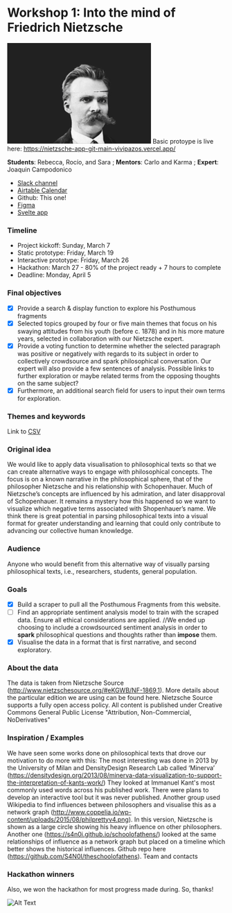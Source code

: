 # Workshop 1: Into the mind of Friedrich Nietzsche
![Alt Text](https://github.com/sarachodosh/workshop1-nietzsche/blob/main/nietzsche-app/public/build/assets/header1.gif?raw=true)
Basic protoype is live here: https://nietzsche-app-git-main-vivipazos.vercel.app/

**Students**: Rebecca, Rocío, and Sara ; **Mentors**: Carlo and Karma ; **Expert**: Joaquin Campodonico

- [Slack channel](https://mvtecworkspace.slack.com/archives/C01N4MNP0E8)
- [Airtable Calendar](https://airtable.com/shr6YoJrHIhuSNfy7)
- Github: This one! 
- [Figma](https://www.figma.com/file/XAEL4J1Z6TfVnyARgltc8U/workshop-1-shop-nietz)
- [Svelte app](https://github.com/sarachodosh/workshop1-nietzsche/tree/main/nietzsche-app)

### Timeline
- Project kickoff: Sunday, March 7
- Static prototype: Friday, March 19
- Interactive prototype: Friday, March 26
- Hackathon: March 27 - 80% of the project ready + 7 hours to complete
- Deadline: Monday, April 5

### Final objectives
- [X] Provide a search & display function to explore his Posthumous fragments
- [X] Selected topics grouped by four or five main themes that focus on his swaying attitudes from his youth (before c. 1878) and in his more mature years, selected in collaboration with our Nietzsche expert.
- [X] Provide a voting function to determine whether the selected paragraph was positive or negatively with regards to its subject in order to collectively crowdsource and spark philosophical conversation. Our expert will also provide a few sentences of analysis. Possible links to further exploration or maybe related terms from the opposing thoughts on the same subject?
- [X] Furthermore, an additional search field for users to input their own terms for exploration.

### Themes and keywords
Link to [CSV](https://github.com/sarachodosh/workshop1-nietzsche/blob/main/themes.csv)


### Original idea
We would like to apply data visualisation to philosophical texts so that we can create alternative ways to engage with philosophical concepts. The focus is on a known narrative in the philosophical sphere, that of the philosopher Nietzsche and his relationship with Schopenhauer.
Much of Nietzsche’s concepts are influenced by his admiration, and later disapproval of Schopenhauer. It remains a mystery how this happened so we want to visualize which negative terms associated with Shopenhauer’s name.
We think there is great potential in parsing philosophical texts into a visual format for greater understanding and learning that could only contribute to advancing our collective human knowledge.

### Audience
Anyone who would benefit from this alternative way of visually parsing philosophical texts, i.e., researchers, students, general population.

### Goals
- [X] Build a scraper to pull all the Posthumous Fragments from this website.
- [ ] Find an appropriate sentiment analysis model to train with the scraped data. Ensure all ethical considerations are applied. //We ended up choosing to include a crowdsourced sentiment analysis in order to **spark** philosophical questions and thoughts rather than **impose** them.
- [X] Visualise the data in a format that is first narrative, and second exploratory.

### About the data
The data is taken from Nietzsche Source (http://www.nietzschesource.org/#eKGWB/NF-1869,1). More details about the particular edition we are using can be found here.
Nietzsche Source supports a fully open access policy. All content is published under Creative Commons General Public License "Attribution, Non-Commercial, NoDerivatives"

### Inspiration / Examples
We have seen some works done on philosophical texts that drove our motivation to do more with this:
The most interesting was done in 2013 by the University of Milan and DensityDesign Research Lab called ‘Minerva’ (https://densitydesign.org/2013/08/minerva-data-visualization-to-support-the-interpretation-of-kants-work/) They looked at Immanuel Kant's most commonly used words across his published work. There were plans to develop an interactive tool but it was never published.
Another group used Wikipedia to find influences between philosophers and visualise this as a network graph (http://www.coppelia.io/wp-content/uploads/2015/08/philprettyv4.png). In this version, Nietzsche is shown as a large circle showing his heavy influence on other philosophers.
Another one (https://s4n0i.github.io/schoolofathens/) looked at the same relationships of influence as a network graph but placed on a timeline which better shows the historical influences. Github repo here (https://github.com/S4N0I/theschoolofathens).
Team and contacts

### Hackathon winners
Also, we won the hackathon for most progress made during. So, thanks!

![Alt Text](https://media.giphy.com/media/l1IBjEJkRygVUM2cM/giphy.gif)
